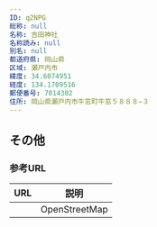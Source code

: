 ```yaml
---
ID: q2NPG
総称: null
名称: 吉田神社
名称読み: null
別名: null
都道府県: 岡山県
区域: 瀬戸内市
緯度: 34.6074951
経度: 134.1709516
郵便番号: 7014302
住所: 岡山県瀬戸内市牛窓町牛窓５８８８−３
---
```


## その他

### 参考URL

| URL | 説明          |
| --- | ------------- |
|     | OpenStreetMap |
